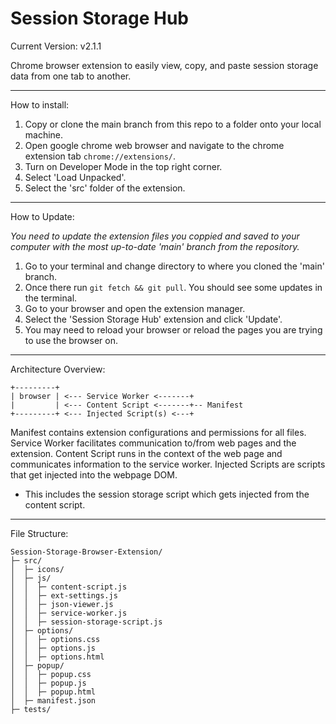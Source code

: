 # Session Storage Hub

Current Version: v2.1.1

Chrome browser extension to easily view, copy, and paste session storage data
from one tab to another.

---

How to install:

1. Copy or clone the main branch from this repo to a folder onto your local
   machine.
2. Open google chrome web browser and navigate to the chrome extension tab
   `chrome://extensions/`.
3. Turn on Developer Mode in the top right corner.
4. Select 'Load Unpacked'.
5. Select the 'src' folder of the extension.

---

How to Update:

_You need to update the extension files you coppied and saved to your computer
with the most up-to-date 'main' branch from the repository._

1. Go to your terminal and change directory to where you cloned the 'main'
   branch.
2. Once there run `git fetch && git pull`. You should see some updates in the
   terminal.
3. Go to your browser and open the extension manager.
4. Select the 'Session Storage Hub' extension and click 'Update'.
5. You may need to reload your browser or reload the pages you are trying to use
   the browser on.

---

Architecture Overview:

```
+---------+
| browser | <--- Service Worker <-------+
|         | <--- Content Script <-------+-- Manifest
+---------+ <--- Injected Script(s) <---+
```

Manifest contains extension configurations and permissions for all files.
Service Worker facilitates communication to/from web pages and the extension.
Content Script runs in the context of the web page and communicates information
to the service worker. Injected Scripts are scripts that get injected into the
webpage DOM.

-   This includes the session storage script which gets injected from the
    content script.

---

File Structure:

```
Session-Storage-Browser-Extension/
├─ src/
│  ├─ icons/
│  ├─ js/
│  │  ├─ content-script.js
│  │  ├─ ext-settings.js
│  │  ├─ json-viewer.js
│  │  ├─ service-worker.js
│  │  ├─ session-storage-script.js
│  ├─ options/
│  │  ├─ options.css
│  │  ├─ options.js
│  │  ├─ options.html
│  ├─ popup/
│  │  ├─ popup.css
│  │  ├─ popup.js
│  │  ├─ popup.html
│  ├─ manifest.json
├─ tests/
```
